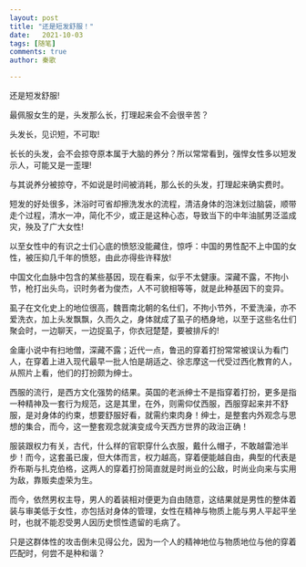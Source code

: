 ```yaml
---
layout: post
title: "还是短发舒服！"
date:   2021-10-03
tags: [随笔]
comments: true
author: 秦歌

---
```




还是短发舒服!

最佩服女生的是，头发那么长，打理起来会不会很辛苦？

头发长，见识短，不可取!

长长的头发，会不会掠夺原本属于大脑的养分？所以常常看到，强悍女性多以短发示人，可能又是一歪理!

与其说养分被掠夺，不如说是时间被消耗，那么长的头发，打理起来确实费时。

短发的好处很多，沐浴时可省却擦洗发水的流程，清洁身体的泡沫划过脑袋，顺带走个过程，清水一冲，简化不少，或正是这种心态，导致当下的中年油腻男泛滥成灾，殃及了广大女性!

以至女性中的有识之士们心底的愤怒没能藏住，惊呼：中国的男性配不上中国的女性，被压抑几千年的愤怒，由此亦得些许释放!

中国文化血脉中包含的某些基因，现在看来，似乎不太健康。深藏不露，不拘小节，枪打出头鸟，识时务者为俊杰，人不可貌相等等，就是此种基因下的变异。

虱子在文化史上的地位很高，魏晋南北朝的名仕们，不拘小节外，不爱洗澡，亦不爱洗衣，加上头发飘飘，久而久之，身体就成了虱子的栖身地，以至于这些名仕们聚会时，一边聊天，一边捉虱子，你衣冠楚楚，要被排斥的!

金庸小说中有扫地僧，深藏不露；近代一点，鲁迅的穿着打扮常常被误认为看门人，在穿着上进入现代最早一批人怕是胡适之、徐志摩这一代受过西化教育的人，从照片上看，他们的打扮颇为绅士。

西服的流行，是西方文化强势的结果。英国的老派绅士不是指穿着打扮，更多是指一种精神及一套行为规范，这是其里，在外，则需仰仗西服，西服穿起来并不舒服，是对身体的约束，想要舒服好看，就需约束肉身！绅士，是整套内外观念与思想的集合，而今，这一整套观念就演变成今天西方世界的政治正确！

服装跟权力有关，古代，什么样的官职穿什么衣服，戴什么帽子，不敢越雷池半步！而今，这套虽已废，但大体而言，权力越高，穿着便能越自由，典型的代表是乔布斯与扎克伯格，这两人的穿着打扮简直就是时尚业的公敌，时尚业向来与实用为敌，靠贩卖虚荣为生。

而今，依然男权主导，男人的着装相对便更为自由随意，这结果就是男性的整体着装与审美低于女性，亦包括对身体的管理，女性在精神与物质上能与男人平起平坐时，也就不能忍受男人因历史惯性遗留的毛病了。

只是这群体性的攻击倒未见得公允，因为一个人的精神地位与物质地位与他的穿着匹配时，何尝不是种和谐？
